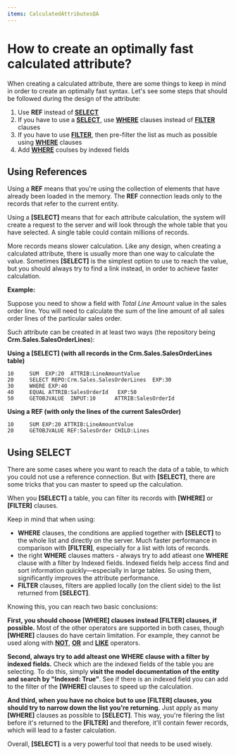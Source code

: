 ```yaml
---
items: CalculatedAttributesQA
---
```


# How to create an optimally fast calculated attribute?

When creating a calculated attribute, there are some things to keep in mind in order to create an optimally fast syntax. Let's see some steps that should be followed during the design of the attribute:

1.  Use **REF** instead of **[SELECT](https://docs.erp.net/tech/advanced/calculated-attributes/operators/select.html)**
2.  If you have to use a **[SELECT](https://docs.erp.net/tech/advanced/calculated-attributes/operators/select.html)**, use **[WHERE](https://docs.erp.net/tech/advanced/calculated-attributes/operators/where.html)** clauses instead of **[FILTER](https://docs.erp.net/tech/advanced/calculated-attributes/operators/filter.html)** clauses
3.  If you have to use **[FILTER](https://docs.erp.net/tech/advanced/calculated-attributes/operators/filter.html)**, then pre-filter the list as much as possible using **[WHERE](https://docs.erp.net/tech/advanced/calculated-attributes/operators/where.html)** clauses
4.  Add **[WHERE](https://docs.erp.net/tech/advanced/calculated-attributes/operators/where.html)** coulses by indexed fields

## Using References
Using a **REF** means that you're using the collection of elements that have already been loaded in the memory. The **REF** connection leads only to the records that refer to the current entity.

Using a **[SELECT]** means that for each attribute calculation, the system will create a request to the server and will look through the whole table that you have selected. A single table could contain millions of records. 

More records means slower calculation. Like any design, when creating a calculated attribute, there is usually more than one way to calculate the value. Sometimes **[SELECT]** is the simplest option to use to reach the value, but you should always try to find a link instead, in order to achieve faster calculation.

**Example:**

Suppose you need to show a field with *_Total Line Amount_* value in the sales order line. You will need to calculate the sum of the line amount of all sales order lines of the particular sales order. 

Such attribute can be created in at least two ways (the repository being **Crm.Sales.SalesOrderLines**):

**Using a [SELECT] (with all records in the Crm.Sales.SalesOrderLines table)**

```
10     SUM  EXP:20  ATTRIB:LineAmountValue                            
20     SELECT REPO:Crm.Sales.SalesOrderLines  EXP:30             
30     WHERE EXP:40                                      
40     EQUAL ATTRIB:SalesOrderId   EXP:50                
50     GETOBJVALUE  INPUT:10      ATTRIB:SalesOrderId          
```
**Using a REF (with only the lines of the current SalesOrder)**

```
10     SUM EXP:20 ATTRIB:LineAmountValue                    
20     GETOBJVALUE REF:SalesOrder CHILD:Lines           
```

## Using SELECT
There are some cases where you want to reach the data of a table, to which you could not use a reference connection. But with **[SELECT]**, there are some tricks that you can master to speed up the calculation. 

When you **[SELECT]** a table, you can filter its records with **[WHERE]** or **[FILTER]** clauses. 

Keep in mind that when using:

- **WHERE** clauses, the conditions are applied together with **[SELECT]** to the whole list and directly on the server. Much faster performance in comparison with **[FILTER]**, especially for a list with lots of records.
- the right **WHERE** clauses matters - always try to add atleast one **WHERE** clause with a filter by Indexed fields. Indexed fields help access find and sort information quickly—especially in large tables. So using them, significantly improves the attribute performance.
-  **FILTER** clauses, filters are applied locally (on the client side) to the list returned from **[SELECT]**. 



Knowing this, you can reach two basic conclusions:

**First, you should choose [WHERE] clauses instead [FILTER] clauses, if possible.** Most of the other operators are supported in both cases, though **[WHERE]** clauses do have certain limitation. For example, they cannot be used along with **[NOT](https://docs.erp.net/tech/advanced/calculated-attributes/operators/not.html)**, **[OR](https://docs.erp.net/tech/advanced/calculated-attributes/operators/or.html)** and **[LIKE](https://docs.erp.net/tech/advanced/calculated-attributes/operators/like.html)** operators. 

**Second, always try to add alteast one WHERE clause with a filter by indexed fields.** Check which are the indexed fields of the table you are selecting. To do this, simply **visit the model documentation of the entity and search by "Indexed: True"**. See if there is an indexed field you can add to the filter of the **[WHERE]** clauses to speed up the calculation.

**And third, when you have no choice but to use [FILTER] clauses, you should try to narrow down the list you're returning.** Just apply as many **[WHERE]** clauses as possible to **[SELECT]**. This way, you're filering the list before it's returned to the **[FILTER]** and therefore, it'll contain fewer records, which will lead to a faster calculation.



Overall, **[SELECT]** is a very powerful tool that needs to be used wisely.
